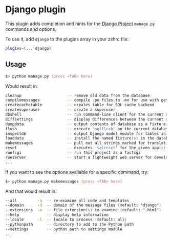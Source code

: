 # Django plugin

This plugin adds completion and hints for the [Django Project](https://www.djangoproject.com/) `manage.py` commands
and options.

To use it, add `django` to the plugins array in your zshrc file:

```zsh
plugins=(... django)
```

## Usage

```zsh
$> python manage.py (press <TAB> here)
```

Would result in:

```zsh
cleanup                    -- remove old data from the database
compilemessages            -- compile .po files to .mo for use with gettext
createcachetable           -- creates table for SQL cache backend
createsuperuser            -- create a superuser
dbshell                    -- run command-line client for the current database
diffsettings               -- display differences between the current settings and Django defaults
dumpdata                   -- output contents of database as a fixture
flush                      -- execute 'sqlflush' on the current database
inspectdb                  -- output Django model module for tables in database
loaddata                   -- install the named fixture(s) in the database
makemessages               -- pull out all strings marked for translation
reset                      -- executes 'sqlreset' for the given app(s)
runfcgi                    -- run this project as a fastcgi
runserver                  -- start a lightweight web server for development
...
```

If you want to see the options available for a specific command, try:

```zsh
$> python manage.py makemessages (press <TAB> here)
```

And that would result in:

```zsh
--all         -a  -- re-examine all code and templates
--domain      -d  -- domain of the message files (default: "django")
--extensions  -e  -- file extension(s) to examine (default: ".html")
--help            -- display help information
--locale      -l  -- locale to process (default: all)
--pythonpath      -- directory to add to the Python path
--settings        -- python path to settings module
...
```

